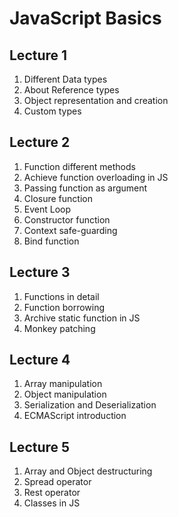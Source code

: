 # JavaScript Basics

## Lecture 1

1. Different Data types
2. About Reference types
3. Object representation and creation
4. Custom types

## Lecture 2

1. Function different methods
2. Achieve function overloading in JS
3. Passing function as argument
4. Closure function
5. Event Loop
6. Constructor function
7. Context safe-guarding
8. Bind function

## Lecture 3

1. Functions in detail
2. Function borrowing
3. Archive static function in JS
4. Monkey patching

## Lecture 4

1. Array manipulation
2. Object manipulation
3. Serialization and Deserialization
4. ECMAScript introduction

## Lecture 5

1. Array and Object destructuring
2. Spread operator
3. Rest operator
4. Classes in JS
